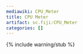 ```yaml
---
mediawiki: CPU_Meter
title: CPU Meter
artifact: sc.fiji:CPU_Meter
categories: []
---
```


{% include warning/stub %}
